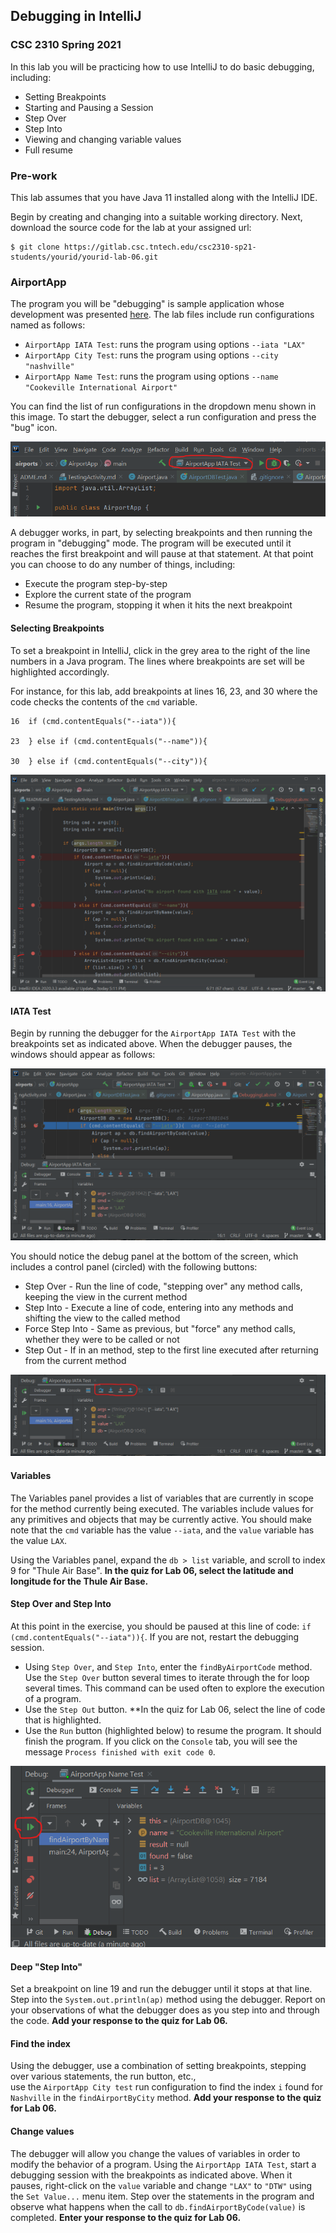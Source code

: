 ## Debugging in IntelliJ
### CSC 2310 Spring 2021

In this lab you will be practicing how to use IntelliJ to do basic debugging, including:
* Setting Breakpoints
* Starting and Pausing a Session
* Step Over
* Step Into
* Viewing and changing variable values
* Full resume

### Pre-work
This lab assumes that you have Java 11 installed along with the IntelliJ IDE. 

Begin by creating and changing into a suitable working directory. Next, download the source
code for the lab at your assigned url:
```text
$ git clone https://gitlab.csc.tntech.edu/csc2310-sp21-students/yourid/yourid-lab-06.git
```

### AirportApp
The program you will be "debugging" is sample application whose development was presented 
[here](https://media.tntech.edu/playlist/dedicated/1_iutg1fl9/).
The lab files include run configurations named as follows:
* ``AirportApp IATA Test``: runs the program using options ``--iata "LAX"``
* ``AirportApp City Test``: runs the program using options ``--city "nashville"``
* ``AirportApp Name Test``: runs the program using options ``--name "Cookeville International Airport"`` 

You can find the list of run configurations in the dropdown menu shown in this image. To
start the debugger, select a run configuration and press the "bug" icon.

![run_config](docs/debug_run_config.png)

A debugger works, in part, by selecting breakpoints and then running the program in "debugging" mode.
The program will be executed until it reaches the first breakpoint and will pause at that statement.
At that point you can choose to do any number of things, including:
* Execute the program step-by-step
* Explore the current state of the program
* Resume the program, stopping it when it hits the next breakpoint

#### Selecting Breakpoints
To set a breakpoint in IntelliJ, click in the grey area to the right of the line numbers in a Java
program. The lines where breakpoints are set will be highlighted accordingly.

For instance, for this lab, add breakpoints at lines 16, 23, and 30 where the
code checks the contents of the ``cmd`` variable.
```text
16  if (cmd.contentEquals("--iata")){

23  } else if (cmd.contentEquals("--name")){

30  } else if (cmd.contentEquals("--city")){
```

![breakpoints](docs/select_breakpoints.png)

#### IATA Test
Begin by running the debugger for the ``AirportApp IATA Test`` with the breakpoints set as indicated above.
When the debugger pauses, the windows should appear as follows:

![paused](docs/debug_breakpoint_iata.png)

You should notice the debug panel at the bottom of the screen, which
includes a control panel (circled) with the following buttons:
* Step Over - Run the line of code, "stepping over" any method calls, keeping the view in the current method
* Step Into - Execute a line of code, entering into any methods and shifting the view to the called method 
* Force Step Into - Same as previous, but "force" any method calls, whether they were to be called or not
* Step Out - If in an method, step to the first line executed after returning from the current method

![paused](docs/debug_debug_panel.png)

#### Variables
The Variables panel provides a list of variables that are currently in scope for the
method currently being executed. The variables include values for any primitives and objects
that may be currently active.
You should make note that the ``cmd`` variable has the value ``--iata``, and the
``value`` variable has the value ``LAX``.

Using the Variables panel, expand the ``db > list`` variable, and scroll to index 9 for
"Thule Air Base".
**In the quiz for Lab 06, select the latitude and longitude for the Thule Air Base.**

#### Step Over and Step Into
At this point in the exercise, you should be paused at this line of code: ``if (cmd.contentEquals("--iata")){``.
If you are not, restart the debugging session.
* Using ``Step Over``, and ``Step Into``, enter the ``findByAirportCode`` method. Use the ``Step Over`` button
several times to iterate through the for loop several times. This command can be used often to explore
the execution of a program.
* Use the ``Step Out`` button. **In the quiz for Lab 06, select the line of code that is highlighted.
* Use the ``Run`` button (highlighted below) to resume the program. It should finish the program. If you click on the
``Console`` tab, you will see the message ``Process finished with exit code 0``.

![run button](docs/debug_run_button.png)

#### Deep "Step Into"
Set a breakpoint on line 19 and run the debugger until it stops at that line. Step into the ``System.out.println(ap)``
method using the debugger. Report on your observations of what the debugger does as you step into and
through the code.
**Add your response to the quiz for Lab 06.**

#### Find the index
Using the debugger, use a combination of setting breakpoints, stepping over various statements, the run button, etc.,  
use the ``AirportApp City test`` run configuration to find the index ``i`` found for ``Nashville`` 
in the ``findAirportByCity`` method.
**Add your response to the quiz for Lab 06.**

#### Change values
The debugger will allow you change the values of variables in order to modify the behavior of a program.
Using the ``AirportApp IATA Test``, start a debugging session with the breakpoints as indicated above.
When it pauses, right-click on the ``value`` variable and change ``"LAX"`` to ``"DTW"`` 
using the ``Set Value...`` menu item.
Step over the statements in the program and observe what happens when the call to ``db.findAirportByCode(value)``
is completed. 
**Enter your response to the quiz for Lab 06.**

